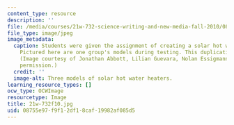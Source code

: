 ```yaml
---
content_type: resource
description: ''
file: /media/courses/21w-732-science-writing-and-new-media-fall-2010/08755e97f9f12df18caf19982af085d5_21w-732f10.jpg
file_type: image/jpeg
image_metadata:
  caption: Students were given the assignment of creating a solar hot water heater.
    Pictured here are one group's models during testing. This duplication proves reproducibility.
    (Image courtesy of Jonathan Abbott, Lilian Guevara, Nolan Essigmann. Used with
    permission.)
  credit: ''
  image-alt: Three models of solar hot water heaters.
learning_resource_types: []
ocw_type: OCWImage
resourcetype: Image
title: 21w-732f10.jpg
uid: 08755e97-f9f1-2df1-8caf-19982af085d5
---
```

